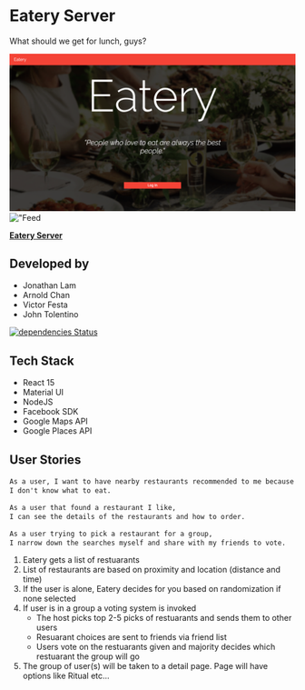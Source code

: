 # Eatery Server

What should we get for lunch, guys?

!["Main page"](https://github.com/mstop4/eatery-client/blob/master/screenshots/Login.png?raw=true)
!["Feed](https://github.com/mstop4/eatery-client/blob/master/screenshots/Feed.png?raw=true)

**[Eatery Server](https://github.com/mstop4/eatery-server)**

## Developed by

* Jonathan Lam
* Arnold Chan
* Victor Festa
* John Tolentino

[![dependencies Status](https://david-dm.org/mstop4/eatery-client/status.svg)](https://david-dm.org/mstop4/eatery-client)

## Tech Stack

- React 15
- Material UI
- NodeJS
- Facebook SDK
- Google Maps API
- Google Places API

## User Stories

```
As a user, I want to have nearby restaurants recommended to me because I don't know what to eat.
```
```
As a user that found a restaurant I like,
I can see the details of the restaurants and how to order.
```
```
As a user trying to pick a restaurant for a group,
I narrow down the searches myself and share with my friends to vote.
```
1. Eatery gets a list of restuarants
2. List of restaurants are based on proximity and location (distance and time)
3. If the user is alone, Eatery decides for you based on randomization if none selected
4. If user is in a group a voting system is invoked
    * The host picks top 2-5 picks of restuarants and sends them to other users
    * Resuarant choices are sent to friends via friend list
    * Users vote on the restuarants given and majority decides which restuarant the group will go
5. The group of user(s) will be taken to a detail page. Page will have options like Ritual etc...
